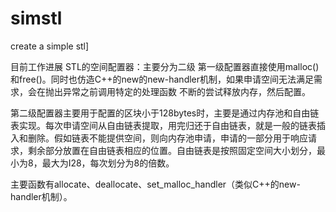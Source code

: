 # simstl
create a simple stl]

目前工作进展
STL的空间配置器：主要分为二级
第一级配置器直接使用malloc()和free()。同时也仿造C++的new的new-handler机制，如果申请空间无法满足需求，会在抛出异常之前调用特定的处理函数
不断的尝试释放内存，然后配置。

第二级配置器主要用于配置的区块小于128bytes时，主要是通过内存池和自由链表实现。每次申请空间从自由链表提取，用完归还于自由链表，就是一般的链表插入和删除。假如链表不能提供空间，则向内存池申请，申请的一部分用于响应请求，剩余部分放置在自由链表相应的位置。自由链表是按照固定空间大小划分，最小为8，最大为I28，每次划分为8的倍数。

主要函数有allocate、deallocate、set_malloc_handler（类似C++的new-handler机制）。
